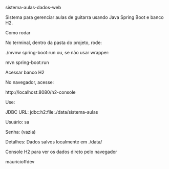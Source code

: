 sistema-aulas-dados-web

Sistema para gerenciar aulas de guitarra usando Java Spring Boot e banco H2.

Como rodar

No terminal, dentro da pasta do projeto, rode:

./mvnw spring-boot:run
ou, se não usar wrapper:

mvn spring-boot:run

Acessar banco H2

No navegador, acesse:

http://localhost:8080/h2-console

Use:

JDBC URL: jdbc:h2:file:./data/sistema-aulas

Usuário: sa

Senha: (vazia)

Detalhes: Dados salvos localmente em ./data/

Console H2 para ver os dados direto pelo navegador

mauricioffdev
